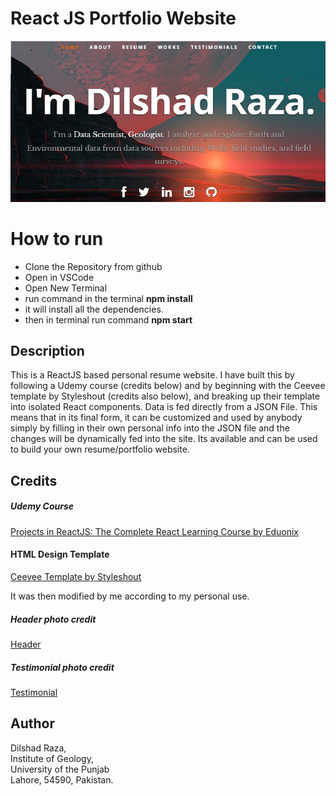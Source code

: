 # React JS Portfolio Website   
![Website Screenshot](wp.jpg "Portfoilio Website Home")


# How to run

- Clone the Repository from github
- Open in VSCode
- Open New Terminal
- run command in the terminal **npm install**
- it will install all the dependencies.
- then in terminal run command **npm start**
## Description
This is a ReactJS based personal resume website. I have built this by following a Udemy course (credits below) and by beginning with the Ceevee template by Styleshout (credits also below), and breaking up their template into isolated React components. Data is fed directly from a JSON File. This means that in its final form, it can be customized and used by anybody simply by filling in their own personal info into the JSON file and the changes will be dynamically fed into the site. Its available and can be used to build your own resume/portfolio website.

## Credits
##### Udemy Course
<a href="https://www.udemy.com/projects-in-reactjs-the-complete-react-learning-course/learn/v4/overview">Projects in ReactJS: The Complete React Learning Course by Eduonix</a>

#### HTML Design Template
<a href="https://www.styleshout.com/free-templates/ceevee/">Ceevee Template by Styleshout</a>

It was then modified by me according to my personal use.

##### Header photo credit
<a href="https://images.wallpapersden.com/image/download/another-planet-sunset_bGduaGmUmZqaraWkpJRmbmdlrWZlbWU.jpg">Header</a>

##### Testimonial photo credit
<a href="https://wallpaperaccess.com/full/97670.jpg">Testimonial</a>


## **Author**
Dilshad Raza,\
Institute of Geology,\
University of the Punjab\
Lahore, 54590, Pakistan.